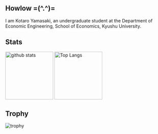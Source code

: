 ## Howlow =(^.^)=
I am Kotaro Yamasaki, an undergraduate student at the Department of Economic Engineering, School of Economics, Kyushu University.

## Stats
<p align="left"> 
  <img alt="github stats" height="150px" src="https://github-readme-stats.vercel.app/api?username=kotaro-yamasaki&theme=radical&show_icons=true" />
  <img alt="Top Langs" height="150px" src="https://github-readme-stats.vercel.app/api/top-langs/?username=kotaro-yamasaki&layout=compact&theme=radical" />
</p>

## Trophy
![trophy](https://github-profile-trophy.vercel.app/?username=kotaro-yamasaki&theme=radical&column=8
)
